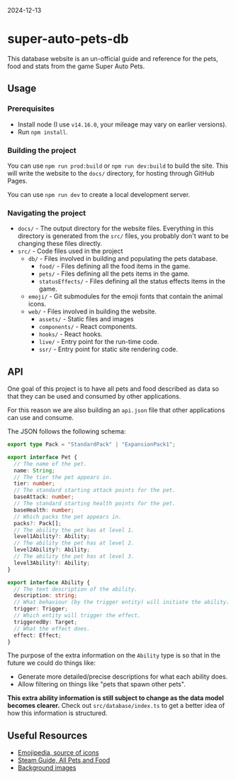 2024-12-13

# super-auto-pets-db

This database website is an un-official guide and reference for the pets, food and stats from the game Super Auto Pets.

## Usage

### Prerequisites

- Install node (I use `v14.16.0`, your mileage may vary on earlier versions).
- Run `npm install`.

### Building the project

You can use `npm run prod:build` or `npm run dev:build` to build the site. This will write the website to the `docs/` directory, for hosting through GitHub Pages.

You can use `npm run dev` to create a local development server.

### Navigating the project

- `docs/` - The output directory for the website files. Everything in this directory is generated from the `src/` files, you probably don't want to be changing these files directly.
- `src/` - Code files used in the project
  - `db/` - Files involved in building and populating the pets database.
    - `food/` - Files defining all the food items in the game.
    - `pets/` - Files defining all the pets items in the game.
    - `statusEffects/` - Files defining all the status effects items in the game.
  - `emoji/` - Git submodules for the emoji fonts that contain the animal icons.
  - `web/` - Files involved in building the website.
    - `assets/` - Static files and images
    - `components/` - React components.
    - `hooks/` - React hooks.
    - `live/` - Entry point for the run-time code.
    - `ssr/` - Entry point for static site rendering code.

## API

One goal of this project is to have all pets and food described as data so that they can be used and consumed by other applications.

For this reason we are also building an `api.json` file that other applications can use and consume.

The JSON follows the following schema:

```typescript
export type Pack = "StandardPack" | "ExpansionPack1";

export interface Pet {
  // The name of the pet.
  name: String;
  // The tier the pet appears in.
  tier: number;
  // The standard starting attack points for the pet.
  baseAttack: number;
  // The standard starting health points for the pet.
  baseHealth: number;
  // Which packs the pet appears in.
  packs?: Pack[];
  // The ability the pet has at level 1.
  level1Ability?: Ability;
  // The ability the pet has at level 2.
  level2Ability?: Ability;
  // The ability the pet has at level 3.
  level3Ability?: Ability;
}

export interface Ability {
  // The text description of the ability.
  description: string;
  // What behaviour (by the trigger entity) will initiate the ability.
  trigger: Trigger;
  // Which entity will trigger the effect.
  triggeredBy: Target;
  // What the effect does.
  effect: Effect;
}
```

The purpose of the extra information on the `Ability` type is so that in the future we could do things like:

- Generate more detailed/precise descriptions for what each ability does.
- Allow filtering on things like "pets that spawn other pets".

**This extra ability information is still subject to change as the data model becomes clearer.** Check out `src/database/index.ts` to get a better idea of how this information is structured.

## Useful Resources

- [Emojipedia, source of icons](https://emojipedia.org/)
- [Steam Guide, All Pets and Food](https://steamcommunity.com/sharedfiles/filedetails/?id=2628954046)
- [Background images](https://opengameart.org/content/backgrounds-3)
